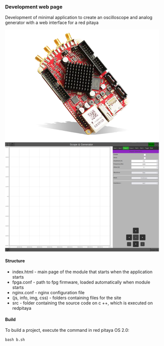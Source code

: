 
### Development web page
Development of minimal application to create an oscilloscope and analog generator with a web interface for a red pitaya

![plot](./img/redpitaya_image.webp)
![plot](./img/capture.png)

#### Structure

* index.html - main page of the module that starts when the application starts
* fpga.conf - path to fpg firmware, loaded automatically when module starts
* nginx.conf - nginx configuration file
* (js, info, img, css) - folders containing files for the site
* src - folder containing the source code on c ++, which is executed on redpitaya


#### Build

To build a project, execute the command in red pitaya OS 2.0:

```
bash b.sh
```







